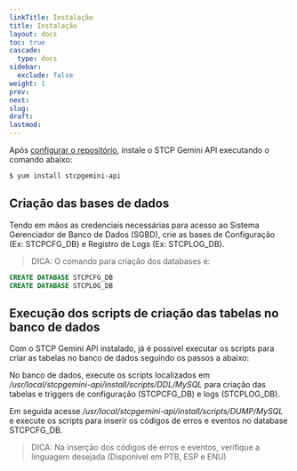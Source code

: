 ```yaml
---
linkTitle: Instalação
title: Instalação
layout: docs
toc: true
cascade:
  type: docs
sidebar:
  exclude: false
weight: 1
prev:
next:
slug:
draft:
lastmod:
---
```

Após [configurar o repositório](/stcpgeminiserver/implantacao/sgs-install/#configuração-do-repositório-yum-riversoft), instale o STCP Gemini API executando o comando abaixo:

```bash
$ yum install stcpgemini-api
```

## Criação das bases de dados

Tendo em mãos as credenciais necessárias para acesso ao Sistema Gerenciador de Banco de Dados (SGBD), crie as bases de Configuração (Ex: STCPCFG_DB) e Registro de Logs (Ex: STCPLOG_DB).

> DICA: O comando para criação dos databases é:

```sql
CREATE DATABASE STCPCFG_DB
CREATE DATABASE STCPLOG_DB
```
## Execução dos scripts de criação das tabelas no banco de dados

Com o STCP Gemini API instalado, já é possível executar os scripts para criar as tabelas no banco de dados seguindo os passos a
abaixo:

No banco de dados, execute os scripts localizados em */usr/local/stcpgemini-api/install/scripts/DDL/MySQL* para criação das tabelas e triggers de configuração (STCPCFG_DB) e logs (STCPLOG_DB).

Em seguida acesse */usr/local/stcpgemini-api/install/scripts/DUMP/MySQL* e execute os scripts para inserir os códigos de erros e eventos no database STCPCFG_DB.

> DICA: Na inserção dos códigos de erros e eventos, verifique a linguagem desejada (Disponível em PTB, ESP e ENU)
